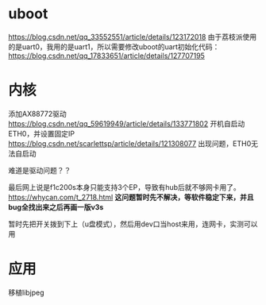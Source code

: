 # uboot
https://blog.csdn.net/qq_33552551/article/details/123172018
由于荔枝派使用的是uart0，我用的是uart1，所以需要修改uboot的uart初始化代码：
https://blog.csdn.net/qq_17833651/article/details/127707195

# 内核
添加AX88772驱动
https://blog.csdn.net/qq_59619949/article/details/133771802
开机自启动ETH0，并设置固定IP
https://blog.csdn.net/scarlettsp/article/details/121308077
出现问题，ETH0无法自启动

难道是驱动问题？？

最后网上说是f1c200s本身只能支持3个EP，导致有hub后就不够网卡用了。
https://whycan.com/t_2718.html
**这问题暂时先不解决，等软件稳定下来，并且bug全找出来之后再画一版v3s**

暂时先把开关拨到下上（u盘模式），然后用dev口当host来用，连网卡，实测可以用

# 应用
移植libjpeg

